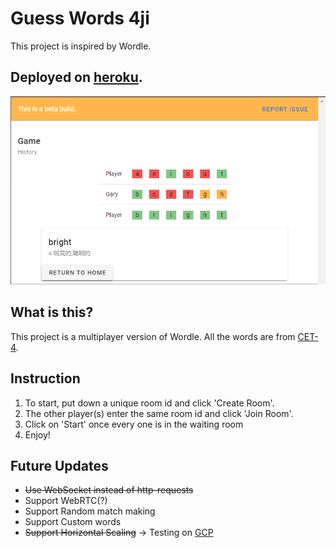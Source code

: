 # Guess Words 4ji

This project is inspired by Wordle. 
## Deployed on [heroku](https://guess-words.herokuapp.com/).
![img.png](images/img.png)
## What is this?
This project is a multiplayer version of Wordle. All the words are from [CET-4](https://github.com/cuttlin/Vocabulary-of-CET-4). 

## Instruction
1. To start, put down a unique room id and click 'Create Room'.
2. The other player(s) enter the same room id and click 'Join Room'.
3. Click on 'Start' once every one is in the waiting room
4. Enjoy!


## Future Updates

- ~~Use WebSocket instead of http-requests~~
- Support WebRTC(?)
- Support Random match making
- Support Custom words
- ~~Support Horizontal Scaling~~ -> Testing on [GCP](https://guess.zijiazhang.me/#/)
